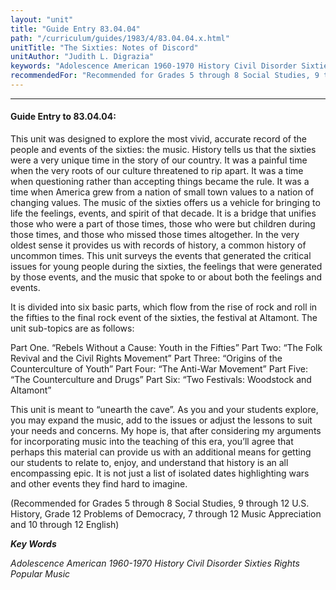 ```yaml
---
layout: "unit"
title: "Guide Entry 83.04.04"
path: "/curriculum/guides/1983/4/83.04.04.x.html"
unitTitle: "The Sixties: Notes of Discord"
unitAuthor: "Judith L. Digrazia"
keywords: "Adolescence American 1960-1970 History Civil Disorder Sixties Rights Popular Music"
recommendedFor: "Recommended for Grades 5 through 8 Social Studies, 9 through 12 U.S. History, Grade 12 Problems of Democracy, 7 through 12 Music Appreciation and 10 through 12 English"
---
```

<body>
<hr/>
<h4>
Guide Entry to 83.04.04:
</h4>
This unit was designed to explore the most vivid, accurate record of the people and events of the sixties: the music.  History tells us that the sixties were a very unique time in the story of our country. It was a painful time when the very roots of our culture threatened to rip apart.  It was a time when questioning rather than accepting things became the rule.  It was a time when America grew from a nation of small town values to a nation of changing values.  The music of the sixties offers us a vehicle for bringing to life the feelings, events, and spirit of that decade.  It is a bridge that unifies those who were a part of those times, those who were but children during those times, and those who missed those times altogether.  In the very oldest sense it provides us with records of history, a common history of uncommon times.  This unit surveys the events that generated the critical issues for young people during the sixties, the feelings that were generated by those events, and the music that spoke to or about both the feelings and events.
<p>
It is divided into six basic parts, which flow from the rise of rock and roll in the fifties to the final rock event of the sixties, the festival at Altamont.  The unit sub-topics are as follows:
</p>
<p>
Part One.  “Rebels Without a Cause:  Youth in the Fifties” Part Two:  “The Folk Revival and the Civil Rights Movement” Part Three:  “Origins of the Counterculture of Youth” Part Four:  “The Anti-War Movement” Part Five:  “The Counterculture and Drugs” Part Six:  “Two Festivals:  Woodstock and Altamont”
</p>
<p>
This unit is meant to “unearth the cave”.  As you and your students explore, you may expand the music, add to the issues or adjust the lessons to suit your needs and concerns.  My hope is, that after considering my arguments for incorporating music into the teaching of this era, you’ll agree that perhaps this material can provide us with an additional means for getting our students to relate to, enjoy, and understand that history is an all encompassing epic.  It is not just a list of isolated dates highlighting wars and other events they find hard to imagine.
</p>
<p>
(Recommended for Grades 5 through 8 Social Studies, 9 through 12 U.S. History, Grade 12 Problems of Democracy, 7 through 12 Music Appreciation and 10 through 12 English)
</p>
<p>
<b>
<i>
Key Words
</i>
</b>
<br/>
</p>
<p>
<i>
Adolescence American 1960-1970 History Civil Disorder Sixties Rights Popular Music
</i>
</p>
</body>